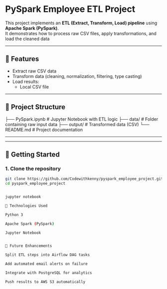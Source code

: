 # PySpark Employee ETL Project

This project implements an **ETL (Extract, Transform, Load) pipeline** using **Apache Spark (PySpark)**.  
It demonstrates how to process raw CSV files, apply transformations, and load the cleaned data 

---

## 📌 Features
- Extract raw CSV data
- Transform data (cleaning, normalization, filtering, type casting)
- Load results:
  - Local CSV file
 

---

## 📂 Project Structure
├── PySpark.ipynb # Jupyter Notebook with ETL logic
├── data/ # Folder containing raw input data
├── output/ # Transformed data (CSV)
└── README.md # Project documentation



---


---

## 🚀 Getting Started

### 1. Clone the repository
```bash
git clone https://github.com/Codewithkenny/pyspark_employee_project.git
cd pyspark_employee_project


jupyter notebook

🔧 Technologies Used

Python 3

Apache Spark (PySpark)

Jupyter Notebook


🚀 Future Enhancements

Split ETL steps into Airflow DAG tasks

Add automated email alerts on failure

Integrate with PostgreSQL for analytics

Push results to AWS S3 automatically








